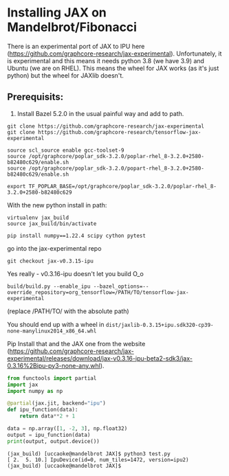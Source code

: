 # Installing JAX on Mandelbrot/Fibonacci

There is an experimental port of JAX to IPU here (https://github.com/graphcore-research/jax-experimental). Unfortunately, it is experimental and this means it needs python 3.8 (we have 3.9) and Ubuntu (we are on RHEL).  This means the wheel for JAX works (as it's just python) but the wheel for JAXlib doesn't.

## Prerequisits:

1. Install Bazel 5.2.0 in the usual painful way and add to path.

```
git clone https://github.com/graphcore-research/jax-experimental
git clone https://github.com/graphcore-research/tensorflow-jax-experimental

source scl_source enable gcc-toolset-9
source /opt/graphcore/poplar_sdk-3.2.0/poplar-rhel_8-3.2.0+2580-b82480c629/enable.sh
source /opt/graphcore/poplar_sdk-3.2.0/popart-rhel_8-3.2.0+2580-b82480c629/enable.sh

export TF_POPLAR_BASE=/opt/graphcore/poplar_sdk-3.2.0/poplar-rhel_8-3.2.0+2580-b82480c629
```

With the new python install in path:

```
virtualenv jax_build
source jax_build/bin/activate

pip install numpy==1.22.4 scipy cython pytest
```

go into the jax-experimental repo

```
git checkout jax-v0.3.15-ipu
```

Yes really - v0.3.16-ipu doesn't let you build O_o

```
build/build.py --enable_ipu --bazel_options=--override_repository=org_tensorflow=/PATH/TO/tensorflow-jax-experimental
```

(replace /PATH/TO/ with the absolute path)

You should end up with a wheel in `dist/jaxlib-0.3.15+ipu.sdk320-cp39-none-manylinux2014_x86_64.whl`

Pip Install that and the JAX one from the website (https://github.com/graphcore-research/jax-experimental/releases/download/jax-v0.3.16-ipu-beta2-sdk3/jax-0.3.16%2Bipu-py3-none-any.whl).

```python
from functools import partial
import jax
import numpy as np

@partial(jax.jit, backend="ipu")
def ipu_function(data):
    return data**2 + 1

data = np.array([1, -2, 3], np.float32)
output = ipu_function(data)
print(output, output.device())
```

```
(jax_build) [uccaoke@mandelbrot JAX]$ python3 test.py 
[ 2.  5. 10.] IpuDevice(id=0, num_tiles=1472, version=ipu2)
(jax_build) [uccaoke@mandelbrot JAX]$ 
```
